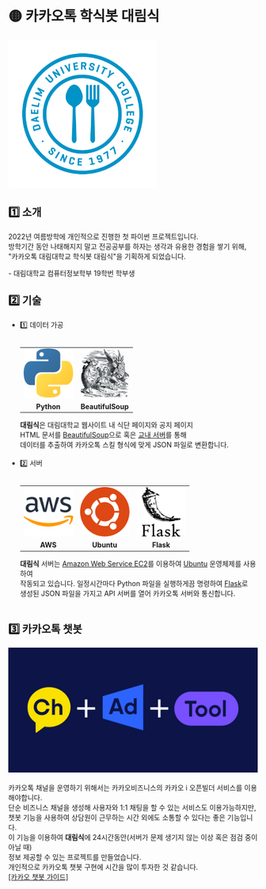 # 🟡 카카오톡 학식봇 대림식
<img src="https://github.com/hugesilver/Daelimsik/blob/main/readme/Daelimsik_logo_Authority.jpg?raw=true" width="300px" height="300px"><br>

## 1️⃣ 소개
2022년 여름방학에 개인적으로 진행한 첫 파이썬 프로젝트입니다.<br>
방학기간 동안 나태해지지 말고 전공공부를 하자는 생각과 유용한 경험을 쌓기 위해,<br>
"카카오톡 대림대학교 학식봇 대림식"을 기획하게 되었습니다.<br>

\- 대림대학교 컴퓨터정보학부 19학번 학부생

## 2️⃣ 기술
* 1️⃣ 데이터 가공
    <br><br>
    <table>
    <tr>
    <td align="center">
    <img src="https://github.com/hugesilver/Daelimsik/blob/main/readme/logo_python.png?raw=true" width="100px" height="100px">
    </td>
    <td align="center">
    <img src="https://github.com/hugesilver/Daelimsik/blob/main/readme/logo_bs.jpeg?raw=true" width="100px" height="100px">
    </td>
    </tr>
    <tr>
    <td align="center">
    <b>Python</b>
    </td>
    <td align="center">
    <b>BeautifulSoup</b>
    </td>
    </tr>
    </table>
    <b>대림식</b>은 대림대학교 웹사이트 내 식단 페이지와 공지 페이지<br>
    HTML 문서를 <u>BeautifulSoup</u>으로 혹은 <u>교내 서버</u>를 통해 <br>
    데이터를 추출하여 카카오톡 스킬 형식에 맞게 JSON 파일로 변환합니다.
    <br><br>
* 2️⃣ 서버
    <br><br>
    <table>
    <tr>
    <td align="center">
    <img src="https://github.com/hugesilver/Daelimsik/blob/main/readme/logo_aws.png?raw=true" width="100px" height="100px">
    </td>
    <td align="center">
    <img src="https://github.com/hugesilver/Daelimsik/blob/main/readme/logo_ubuntu.png?raw=true" width="100px" height="100px">
    </td>
    <td align="center">
    <img src="https://github.com/hugesilver/Daelimsik/blob/main/readme/logo_flask.png?raw=true" width="100px" height="100px">
    </td>
    </tr>
    <tr>
    <td align="center">
    <b>AWS</b>
    </td>
    <td align="center">
    <b>Ubuntu</b>
    </td>
    <td align="center">
    <b>Flask</b>
    </td>
    </tr>
    </table>
    <b>대림식</b> 서버는 <u>Amazon Web Service EC2</u>를 이용하여 <u>Ubuntu</u> 운영체제를 사용하여<br>
    작동되고 있습니다. 일정시간마다 Python 파일을 실행하게끔 명령하여 <u>Flask</u>로<br>
    생성된 JSON 파일을 가지고 API 서버를 열어 카카오톡 서버와 통신합니다.
    <br><br>

## 3️⃣ 카카오톡 챗봇
<img src="https://github.com/hugesilver/Daelimsik/blob/main/readme/image_kakao_business.png?raw=true" width="700px"><br><br>
카카오톡 채널을 운영하기 위해서는 카카오비즈니스의 카카오 i 오픈빌더 서비스를 이용해야합니다.<br>
단순 비즈니스 채널을 생성해 사용자와 1:1 채팅을 할 수 있는 서비스도 이용가능하지만,<br>
챗봇 기능을 사용하여 상담원이 근무하는 시간 외에도 소통할 수 있다는 좋은 기능입니다.<br>
이 기능을 이용하여 <b>대림식</b>에 24시간동안(서버가 문제 생기지 않는 이상 혹은 점검 중이 아닐 때)<br>
정보 제공할 수 있는 프로젝트를 만들었습니다.<br>
개인적으로 카카오톡 챗봇 구현에 시간을 많이 투자한 것 같습니다.<br>
[[카카오 챗봇 가이드]](https://chatbot.kakao.com/docs/getting-started-overview)<br>